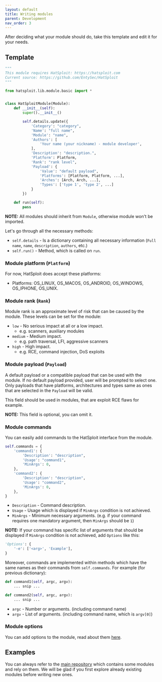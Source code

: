 ```yaml
---
layout: default
title: Writing modules
parent: Development
nav_order: 3
---
```


After deciding what your module should do, take this template and edit it for your needs.

## Template

```python
"""
This module requires HatSploit: https://hatsploit.com
Current source: https://github.com/EntySec/HatSploit
"""

from hatsploit.lib.module.basic import *


class HatSploitModule(Module):
    def __init__(self):
        super().__init__()

        self.details.update({
            'Category': "category",
            'Name': "full name",
            'Module': "name",
            'Authors': [
                'Your name (your nickname) - module developer',
            ],
            'Description': "description.",
            'Platform': Platform,
            'Rank': "rank level",
            'Payload': {
                'Value': "default payload",
                'Platforms': [Platform, Platform, ...],
                'Arches': [Arch, Arch, ...],
                'Types': ['type 1', 'type 2', ...]
            }
        })

    def run(self):
        pass
```

**NOTE:** All modules should inherit from `Module`, otherwise module won't be imported.

Let's go through all the necessary methods:

* `self.details` - Is a dictionary containing all necessary information (`Full name`, `name`, `description`, `authors`, etc.)
* `self.run()` - Method, which is called on `run`.

### Module platform (`Platform`)

For now, HatSploit does accept these platforms:

* Platforms: OS_LINUX, OS_MACOS, OS_ANDROID, OS_WINDOWS, OS_IPHONE, OS_UNIX.

### Module rank (`Rank`)

Module rank is an approximate level of risk that can be caused by the module. These levels can be set for the module:

* `low` - No serious impact at all or a low impact.
  * e.g. scanners, auxiliary modules
* `medium` - Medium impact.
  * e.g. path traversal, LFI, aggressive scanners
* `high` - High impact.
  * e.g. RCE, command injection, DoS exploits

### Module payload (`Payload`)

A default payload or a compatible payload that can be used with the module. If no default payload provided, user will be prompted to select one.
Only payloads that have platforms, architectures and types same as ones that are selected in the `Payload` will be valid.

This field should be used in modules, that are exploit RCE flaws for example.

**NOTE:** This field is optional, you can omit it.

### Module commands

You can easily add commands to the HatSploit interface from the module.

```python
self.commands = {
    'command1': {
        'Description': "description",
        'Usage': "command1",
        'MinArgs': 0,
    },
    'command2': {
        'Description': "description",
        'Usage': "command2",
        'MinArgs': 0,
    },
}
```

* `Description` - Command description.
* `Usage` - Usage which is displayed if `MinArgs` condition is not achieved.
* `MinArgs` - Minimum necessary arguments. (e.g. if your command requires one mandatory argument, then `MinArgs` should be `1`)

**NOTE:** If your command has specific list of arguments that should be displayed if `MinArgs` condition is not achieved, add `Options` like this:

```python
'Options': {
    '-e': ['<arg>', 'Example'],
}
```

Moreover, commands are implemented within methods which have the same names as their commands from `self.commands`. For example (for previous dictionary):

```python
def command1(self, argc, argv):
    ... snip ...

def command2(self, argc, argv):
    ... snip ...
```

* `argc` - Number or arguments. (including command name)
* `argv` - List of arguments. (including command name, which is `argv[0]`)

### Module options

You can add options to the module, read about them [here](/docs/development/options).

## Examples

You can always refer to the [main repository](https://github.com/EntySec/HatSploit/tree/main/hatsploit/modules) which contains some modules and rely on them.
We will be glad if you first explore already existing modules before writing new ones.